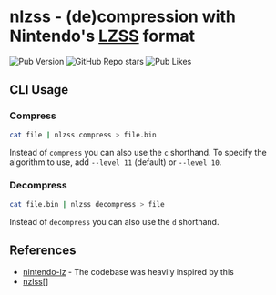 # nlzss - (de)compression with Nintendo's [LZSS][] format

![Pub Version](https://img.shields.io/pub/v/nlzss?style=for-the-badge)
![GitHub Repo stars](https://img.shields.io/github/stars/phoenixr-codes/nlzss?style=for-the-badge)
![Pub Likes](https://img.shields.io/pub/likes/nlzss?style=for-the-badge)


## CLI Usage

### Compress

```bash
cat file | nlzss compress > file.bin
```

Instead of `compress` you can also use the `c` shorthand. To specify the
algorithm to use, add `--level 11` (default) or `--level 10`.


### Decompress

```bash
cat file.bin | nlzss decompress > file
```

Instead of `decompress` you can also use the `d` shorthand.


## References

- [nintendo-lz][] - The codebase was heavily inspired by this
- [nzlss][nzlss-python][]

[LZSS]: http://en.wikipedia.org/wiki/Lempel%E2%80%93Ziv%E2%80%93Storer%E2%80%93Szymanski
[nintendo-lz]: https://gitlab.com/DarkKirb/nintendo-lz
[nzlss-python]: https://github.com/magical/nlzss
